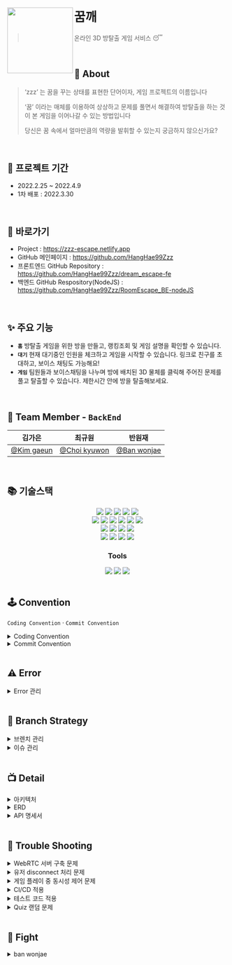 # <img src="https://user-images.githubusercontent.com/97428216/160321165-bd337416-a703-4f53-a1f7-5d8844ab66a2.png" align=left width=150> 꿈깨
> 온라인 3D 방탈출 게임 서비스 😴

<br />

## 💭 About

> ‘zzz’ 는 꿈을 꾸는 상태를 표현한 단어이자, 게임 프로젝트의 이름입니다
>
> ‘꿈’ 이라는 매체를 이용하여 상상하고 문제를 풀면서 해결하여
> 방탈출을 하는 것이 본 게임을 이어나갈 수 있는 방법입니다
>
> 당신은 꿈 속에서 얼마만큼의 역량을 발휘할 수 있는지 궁금하지 않으신가요?

<br />

## 📅 프로젝트 기간

- 2022.2.25 ~ 2022.4.9
- 1차 배포 : 2022.3.30

<br />

## 📌 바로가기
- Project : https://zzz-escape.netlify.app
- GitHub 메인페이지 : https://github.com/HangHae99Zzz
- 프론트엔드 GitHub Repository : https://github.com/HangHae99Zzz/dream_escape-fe
- 백엔드 GitHub Respository(NodeJS) : https://github.com/HangHae99Zzz/RoomEscape_BE-nodeJS

<br />

## ✨ 주요 기능

- **`홈`**
  방탈출 게임을 위한 방을 만들고, 랭킹조회 및 게임 설명을 확인할 수 있습니다.
- **`대기`**
  현재 대기중인 인원을 체크하고 게임을 시작할 수 있습니다. 링크로 친구를 초대하고, 보이스 채팅도 가능해요!
- **`게임`**
  팀원들과 보이스채팅을 나누며 방에 배치된 3D 물체를 클릭해 주어진 문제를 풀고 탈출할 수 있습니다. 제한시간 안에 방을 탈출해보세요.

<br />

## 🍎 Team Member - `BackEnd`

<!-- | <img src="" width=200>    | <img src="" width=200> | <img src="" width=200> | -->

|                 **김가은**                 |                  **최규원**                   |                  **반원재**                   |
| :----------------------------------------: | :-------------------------------------------: | :-------------------------------------------: |
| [@Kim gaeun](https://github.com/paran22) | [@Choi kyuwon](https://github.com/cooked-developer)  |[@Ban wonjae](https://github.com/wonjaeban)  |

<br />

## 📚 기술스택

<div align=center> 
  <img src="https://img.shields.io/badge/java-007396?style=for-the-badge&logo=java&logoColor=white">
  <img src="https://img.shields.io/badge/springboot-6DB33F?style=for-the-badge&logo=springboot&logoColor=white">
  <img src="https://img.shields.io/badge/gradle-02303A?style=for-the-badge&logo=gradle&logoColor=white">
  <img src="https://img.shields.io/badge/mockito-CB3837?style=for-the-badge&logo=mockito&logoColor=white">
  <img src="https://img.shields.io/badge/junit5-25A162?style=for-the-badge&logo=junit5&logoColor=white">
  <br>
  <img src="https://img.shields.io/badge/webrtc-333333?style=for-the-badge&logo=webrtc&logoColor=white">
  <img src="https://img.shields.io/badge/javascript-F7DF1E?style=for-the-badge&logo=javascript&logoColor=black"> 
  <img src="https://img.shields.io/badge/node.js-339933?style=for-the-badge&logo=Node.js&logoColor=white">
  <img src="https://img.shields.io/badge/express-000000?style=for-the-badge&logo=express&logoColor=white">
  <img src="https://img.shields.io/badge/pm2-2B037A?style=for-the-badge&logo=pm2&logoColor=white">
  <img src="https://img.shields.io/badge/socket.io-010101?style=for-the-badge&logo=socket.io&logoColor=white">
  <br>
  <img src="https://img.shields.io/badge/mysql-4479A1?style=for-the-badge&logo=mysql&logoColor=white">
  <img src="https://img.shields.io/badge/spring data jpa-F28D1A?style=for-the-badge&logo=springdatajpa&logoColor=white">
  <img src="https://img.shields.io/badge/aws ec2-07C160?style=for-the-badge&logo=amazonaws&logoColor=white">
  <img src="https://img.shields.io/badge/amazon s3-569A31?style=for-the-badge&logo=amazons3&logoColor=white">
  <br>
  <img src="https://img.shields.io/badge/aws codedeploy-9D1620?style=for-the-badge&logo=amazonaws&logoColor=white">
  <img src="https://img.shields.io/badge/aws codepipeline-072240?style=for-the-badge&logo=amazonaws&logoColor=white">
  <img src="https://img.shields.io/badge/nginx-009639?style=for-the-badge&logo=nginx&logoColor=white">
  <img src="https://img.shields.io/badge/github actions-2088FF?style=for-the-badge&logo=github actions&logoColor=white">
</div>

<div align=center><h3>Tools</h1></div>
<div align=center> 
  <img src="https://img.shields.io/badge/github-181717?style=for-the-badge&logo=github&logoColor=white">
  <img src="https://img.shields.io/badge/git-F05032?style=for-the-badge&logo=git&logoColor=white">
  <img src="https://img.shields.io/badge/swagger-85EA2D?style=for-the-badge&logo=swagger&logoColor=white">
</div>

<br />


## 🕹 Convention

`Coding Convention` · `Commit Convention`

<details markdown="1">
<summary>Coding Convention</summary>

### 📍 네이밍 Convention

  - 폴더명은 소문자, Class명은 첫 글자 대문자
  - Method는 lowerCamelCase을 사용하고, 동사나 전치사로 시작한다. ex) get/set, init, is/has/can, create, find, to, A-By-B …
  - JUnit Test Method : Method명_테스트상태_기대행위  ex) isAdult_AgeLessThan18_False
</details>

<details markdown="2">
<summary>Commit Convention</summary>
  
### 📍 Commit Convention
  
  ✅ 유다시티 커밋 메시지 스타일 가이드 : [참고](https://udacity.github.io/git-styleguide/)
  <br>
  ✅ 본문에는 변경한 class 이름과 어떻게, 무엇을, 왜 변경했는지 자세히 적기
  ```
  커밋 타입: 제목
    //띄어쓰기
   본문
    //띄어쓰기
  (꼬리말 타입: #이슈 번호)
  ```
  
  <br />

> 🚨 커밋 타입

```
Docs: 문서 작업
Feat: 새로운 기능 추가
Fix: 버그를 고친 경우
Refactor: 리팩토링
Comment: 주석 추가 및 변경
Rename: 파일 혹은 폴더명 수정, 경로 변경
Remove: 파일 혹은 기능 삭제
Test: 테스트 관련 작업
Resolve conflicts: 충돌 발생 commit에서 사용(본문, 꼬리말 생략)
```
> 🚨 꼬리말 타입

```
Fixes: 이슈 수정중(아직 해결되지 않은 경우)
Resolves: 이슈 해결했을 때
Ref: 참고할 이슈가 있을 때
```
</details>

<br />

## ⚠️ Error

<details markdown="1">
<summary>Error 관리</summary>
<br>

✅ 모든 에러는 Error Code로 관리
- Error Code마다 httpStatus / errorCode / errorMessage 작성
- ErrorCode는 httpStatus마다 일련번호를 붙인다("httpStatus_number")  ex) "400_3", "404_4"

<br>

✅ [Error Code 보기](https://github.com/HangHae99Zzz/RoomEscape_BE/blob/main/src/main/java/com/project/roomescape/exception/ErrorCode.java)
</details>

<br />

## 🐾 Branch Strategy

<details markdown="1">
<summary>브렌치 관리</summary>
<br>

✅ 개인별 브렌치(gaeun, kyuwon, wonjae)에서 작업
- push 전에 테스트코드를 통과하는지 확인하기
- 팀원에게 변경된 사항 공유 후 main에 PR
- 개인별 브렌치는 main을 pull하여 변경된 최신사항 업데이트

<br>
✅ NodeJS는 별도의 Repository에서 관리하며, main에 바로 push/pull
<br><br>
✅ 기능 개발을 위해 별도로 테스트하는 경우에도 새로운 브렌치에서 작업 : 이후 반영 시 main으로 PR 후 Close

<br />
<br>
✅ springRTC 브랜치는 spring을 기반으로 webRTC를 구현함.   
다만 1대1 P2P연결은 성공하였으나 N:N 연결이 되지 않는다는 한계가 존재함.   
이후에 Spring이 아닌 Node.js의 socket.io를 활용하게 되는 계기가 됨.

<details markdown="1">
<summary>1대1 P2P연결 시연 모습</summary>  

![image](https://user-images.githubusercontent.com/70055619/161802137-4faa21e9-63d9-49ea-9619-0bc7f27eb499.png)
</details>
<br />
<br>
✅ redis 브랜치는 redis를 필요한 부분에 적용해보는 브랜치임.   
팀 프로젝트 기간 제한 때문에 제대로 적용하지 못하였으나 spring으로 redis에 Clue객체를 저장하고 불러오는 것은 성공함.   
추후에 계속 업데이트 예정.
<br />
</details>


<details markdown="1">
<summary>이슈 관리</summary>
<br>

✅ 새로운 Issue가 생기면 먼저 GitHub Issues에 생성
- bug, feature 중 해당되는 Issue template 사용
- issue 작성 내용 중 변경사항이 있는 경우에는 해당 글에 comment나 별도 이슈로 생성하여 업데이트


<br>
✅ 완료된 이슈는 commit Resolves 사용해서 Close
<br><br>
✅ 관련된 이슈가 많을 경우에는 Milestones를 사용해서 관리

</details>

<br />

## 📺 Detail

<details markdown="1">
<summary>아키텍처</summary>
  <img src="https://user-images.githubusercontent.com/97428216/161915642-9e937b04-a72b-44b1-980b-f0ff1ec45f88.png"> 
  
  [해당 아키텍처를 도입하게 된 배경](https://living-ladybug-fd9.notion.site/0cf5b3927f274a2b9e417104328da9bd)
</details>

<details markdown="2">
<summary>ERD</summary>
  <img src="https://user-images.githubusercontent.com/97428216/160526555-121176c2-32a6-4968-868c-669ae7234f14.png">

</details>

<details markdown="3">
<summary>API 명세서</summary>
  
> 🚨 API 설계규칙

```
Rest API URI 설계규칙을 따른다.
  1. 후행 /는 URI에 포함하지 않는다.
  2. 계층관계를 나타낼 때 슬래시 구분자를 사용한다. ex) /rooms/{roomId}/quizzes/{quizType}
  3. 긴 path를 표현하는 경우에는 가독성을 높이기 위해 하이픈(-)을 사용한다.
  4. 언더바(_)는 URI에 사용하지 않는다.
  5. URI는 모두 소문자로 작성한다.
  6. 파일확장자는 URI에 포함하지 않는다.
  7. 모든 resource는 복수형을 사용한다.
```
  <img src="https://user-images.githubusercontent.com/97428216/160456913-5247d722-6812-4400-93bf-0e3e0b540764.png">
  <img src="https://user-images.githubusercontent.com/97428216/160457294-af27cb69-7bd4-48d2-ba81-7c119516b9ea.png">
  <img src="https://user-images.githubusercontent.com/97428216/160457359-8365661e-f2a7-47be-a796-60f8af88071d.png">
  <img src="https://user-images.githubusercontent.com/97428216/160457415-5c72324d-3cb8-4ace-b715-b61f4c3f764c.png">
  <img src="https://user-images.githubusercontent.com/97428216/160457473-2c782847-91f2-4ef7-a9ef-584fa7d53c0c.png">
  <img src="https://user-images.githubusercontent.com/97428216/160457548-d2061496-984c-4ef3-bef4-ab313b324951.png">
</details>

<br />

## 🔨 Trouble Shooting

<details markdown="1">
<summary>WebRTC 서버 구축 문제</summary>

### ✅ P2P(signalling server) vs MCU/SFU → 📍 signalling server를 구축하자!
4명까지 보이스 채팅이 가능한 환경을 만들기 위해 어떤 서버를 사용해야 하는가?
<br>

```
📑 오디오만 사용하고, 4명까지만 연결하기 때문에 signalling server로도 client 부담이 크지 않을 거라고 생각했고,
MCU, SFU는 프로젝트 기한 내에 구현하기 어려울 것으로 판단했다.
```
<br>

### ✅ Springboot vs NodeJS → 📍 NodeJS의 Socket.io를 사용하여 signalling server를 구현하자!
다대다 WebRTC를 위한 signalling server를 어떻게 구현할 것인가?
<br>

```
📑 Springboot를 사용하면 하나의 서버만 관리하면 되고, 팀원들 모두가 익숙한 프레임워크를 사용할 수 있다.
그러나 참고자료가 많지 않다.
📑 NodeJS를 사용하면 Socket.io 라이브러리를 사용해서 비교적 쉽게 구현이 가능하나,
서버를 2개 관리해야 되기 때문에 유지관리에 비용이 더 소모되고, 익숙하지 않은 언어와 프레임워크를 사용해야 한다.
📑 Springboot로 signalling server를 구축하면 시간이 더 오래 걸릴 것으로 예상했고,
제한된 시간 안에 서비스의 완성도를 높이기 위해서는 NodeJS의 Socket.io를 사용하는 것이 더 적합하다고 판단! 
```
</details>

<details markdown="2">
<summary>유저 disconnect 처리 문제</summary>
  
### ✅ 문제상황

```
📑 유저가 브라우저를 종료하면 socket.io의 disconnect 이벤트가 발생
📑 Client는 방장이 나가면 새로운 방장을 알아야한다(방장만 게임 시작 가능!)
📑 DB에서는 disconnect된 유저 정보를 삭제하고, 방장이 변경된 경우 업데이트 필요
```
  
### 해결방안 1️⃣ nodeJS → Client →← Spring → ⚠️ 에러 발생
  
```
📑 nodeJS에서 disconnect시 event를 통해 disconnect된 유저의 socket.id를 Client로 보냄
📑 Client는 Spring으로 HTTP 통신을 통해 socket.id를 넘겨주고, 방장이 바뀐 경우 return 값을 받음
📑 유저가 1명 남았는데 disconnect가 되면 Client가 없으므로 nodeJS에서 DB로 쿼리를 보냄
  
  
⚠️ Client에서 동시에 여러 번 업데이트/삭제 요청이 발생하여 에러 발생!! → 📍 DB에 한 번만 요청하자!

```

### 해결방안 2️⃣ disconnect와 관련된 모든 DB처리는 nodeJS에서 처리
  
```
📑 disconnect시 DB에 필요한 업데이트/삭제 쿼리를 보내고, 방장이 변경되면 event로 해당 방 Client에게 알려줌
```
</details>

<details markdown="3">
<summary>게임 플레이 중 동시성 제어 문제</summary>
  
### ✅ 문제상황

```
📑 게임 중 맞춘 문제 수(스코어), 찬스가 변경될 경우 해당 방 Client 모두에게 해당 정보를 업데이트해주어야 함
```
  
### 📍 Socket.io의 이벤트를 활용해서 스코어나 찬스 변경 이벤트 발생 시 해당 방에 데이터 변경 사실 알려주자!

```
📑 HTTP 통신에서는 Client 요청 없이 Server가 Response 할 수 없으므로 socket 통신을 이용하면 해결할 수 있음!
📑 퀴즈를 동시에 보고 있을 때도 한 명이 문제를 풀면 이벤트를 활용해 이미 푼 문제로 변경
```
  
</details>

<details markdown="4">
<summary>CI/CD 적용</summary>

### ✅ 문제상황

```
📑 프론트와 백엔드를 합친 이후 예기치 못했던 많은 에러가 발생함
📑 잦은 에러수정으로 인한 수동 배포에 드는 시간 소모가 점점 많아져 시간 절약을 위하여 배포 자동화 필요
```

### ✅ Travis vs Github Actions

```
📑 Travis를 더 많이 쓰고 블로그 자료도 많았지만 따로 서버 설치를 해야함
📑 Github Actions는 별도의 서버 설치없이 Github을 통해 바로 사용이 가능함
📑 기간이 한정되어 있어서 배포 자동화 구축에 많은 시간을 쏟을 수가 없다
```

### ✅ Github Actions로 결정한 이유

```
📑 Travis를 사용할 만큼 프로젝트의 규모가 크지 않고 서버 설치에 대한 시간제약,
그리고 Github의 다양한 기능들을 사용해보고 싶었던 마음이 있어서
Github Actions를 이용하여 배포 자동화를 구축하기로 결정
```
</details>

<details markdown="5">
<summary>테스트 코드 적용</summary>

### ✅ 테스트코드를 도입한 이유!

```
📑 배포 자동화를 도입했기 때문에 검증되지 않은 코드들이 자동으로 배포될 수 있어 차후에 문제 파악 어려움이 존재.  
-> 테스트코드를 통해 사전 검증의 필요성 존재.
📑 테스트 코드를 통해서 코드 작성시에 고려하지 못했던 case에 대한 확인과 개선이 가능.
📑 리팩토링시에 빠르게 코드를 검증 가능.
```

### ✅ 문제상황

```
📑 단위 테스트(QuizServiceTimeTest)에서 ClueRepository와 QuizRepository를 @Mock으로 처리하지 못하는 문제 발생.
📑 통합 테스트에서 DI 방법으로 @RequiredArgsConstructor를 통한 생성자 주입 방식이 적용 안되는 문제 발생.

```

### ✅ 문제 원인

```
📑 단위 테스트시에 실제 Quizservice에 존재하는 quizRepository.save(roomId)과 clueRepository.findAllByRoomId(room.getId())때문.  
@Mock으로 만들려면 when().thenReturn()같은 메서드를 반드시 명시해줘야하는데 테스트시 정확한 RoomId를 알아내는 것이 불가능.  
->when().thenReturn() 메서드 작동 안함.
📑 통합 테스트에서 DI 방법으로 생성자 주입 방식(@RequiredArgsConstructor)안되는 이유는  
difference in autowire handling between Spring and Spring integration with JUnit때문.  
즉, JUNIT5가 DI를 스스로 지원하기 때문에 생성자나 lombok 방식으로 DI가 되질 않음.

```

### ✅ 해결방안

```
📑 단위테스트에서 따라서 @Spy를 통해서 Stubbing 하지 않은 실제 객체들을 @InjectMocks를 통해서 quizService에 주입시키는 방식으로 해결.
->단위 테스트의 목적이 퀴즈 생성 시간 측정에 있었기 때문에 Mock이 아닌 실제 객체들로 주입하는 것이 오히려 더 낫다 판단(실제로 걸리는 시간 측정 가능).
📑 통합테스트에서 DI 방법으로 생성자 주입 방식말고 @Autowired 방식 선택.

```

</details>

<details markdown="6">
<summary>Quiz 랜덤 문제</summary>
  
### ✅ 요구사항

```
📑 게임성을 위해 동일한 Quiz라도 Quiz의 답이 랜덤으로 정해지게 하자!
📑 그렇지만 해당 방 안에서는 같은 문제가 보여야 함
```  
  
### ✅ 문제상황 

```
📑 방마다 다른 값으로 Quiz가 구성되도록 퀴즈 생성 알고리즘에 Random을 포함하면서,
   Quiz 조회 API가 요청될 때마다 Quiz를 새로 생성 → Quiz 클릭 시 매번 Quiz가 달라지는 문제 발생

📍 방마다 같은 문제가 보이려면 DB에 저장 필요!!
```
  
### ✅ 해결방안 
  
```
📑 방 안에서만 동일한 문제를 보여주기 위해 방 마다 생성된 Quiz를 DB에 저장
📑 Quiz를 생성하는 API가 호출되는 시점은 방 개설이 아닌 게임 시작 이후가 적절하다고 판단
   : 방 개설 때 Quiz 생성하면 방만 만들고 게임을 시작하지 않았을 경우 추가 처리 필요
📑 방의 유저 중 한 명이 Quiz 오브젝트를 클릭했을 때 DB에 해당 Quiz가 없으면 생성, 있으면 조회하도록 구현 
   : 이미 게임 시작 때 API가 여러 개 호출되고 있어서 요청을 분산시키기 위함
```
  
</details>
  

<br />

## 🔧 Fight
<details>
  <summary>ban wonjae</summary>
  
  ### 1️⃣ Trouble Shooting에서 유저 disconnect 해결방안 1과 관련된 삽질
  ```
  📑 처음에 node.js는 보이스 채팅만 다루고 나머지 역할은 spring에서 담당하기로 했었음  
  -> 스프링에서 한 방의 인원들이 전부 로딩이 다 되었는지 체크.
  
  📑 클라이언트들이 각자 게임 로딩이 다 완료되면 spring에 request를 보냄  
  ->spring에서는 request가 올때마다 count를 세서 count가 현재 한 방의 인원들의 숫자와 같아지면 게임을 시작.
  
  📑 여기서 로딩중에 누군가가 나가면 무한대기현상이 발생할 수 있다고 생각.  
  왜냐하면 나간 사람은 영원히 spring에 로딩이 다 되었다는 request를 보내지 않기 때문.
  
  📑 구체적으로 당시 노드 socket에서 유저 disconnect가 발생  
  -> 스프링에서 1. 방장이 나간 경우: 새로운 방장 userId response.	2. 일반인이 나간 경우: null response.
  
  📑 spring에서 게임 로딩 체크  
  -> 1. false response 2. 마지막 인원한테는 true response.
  
  📑 문제는 위 두개의 로직이 동시에 발생하는 경우  
  -> 게임 로딩중에 방장이 disconnect가 된다면 최악의 경우 새로운 방장 userId,   
  게임 무한 대기 현상을 방지하기 위해 마지막 인원까지 로딩이 완료되었다는 true값도 보내줘야함.
  
  📑 따라서 disconnect시 responsedto와 게임 로딩체크 responsedto는 같아야함.  
  즉, 누군가가 나간다면 userID만 넘겨주는 것이 아니라 userId와 true, false값을 같이 보내줌,  
  반대로 게임 로딩중에도 true, false뿐만 아니라 userId까지 보내줌.
  
  📑 이런 방식으로 프론트쪽에서 true 또는 false값도 받는게 가능  
  -> 무한대기현상을 해결할 수 있다 생각함.
  
  📑 즉, 상황에 따라 1. 게임로딩 X, 누군가가 나감 -> 1. 방장이 나간경우: {"userId" : "새로운 ID", "check": null}  
  2. 일반인이 나간경우: {"userId": null, "check":   null}
  
  📑 2. 게임로딩 O, 누군가가 나감 -> 1. 방장이 나갔고 나머지 인원 전부 로딩 완료:{"userId": "새로운ID", "check": "true"},  
  2. 방장이 나갔지만 나머지 인원이 전부 로딩 X:  {"userId": "새로운ID", "check":null},  
  3. 일반인이 나갔는데 나머지 전부 로딩: {"userId" : null, "check": "true"},  
  4. 일반인이 나갔는데 나머지 전부 로딩X: {"userId" :   null, "check": "null"}
  
  📑 3. 일반적인 게임 로딩  
  --> 1. {"userId": null, "check": null} ... 2. 제일 마지막 인원 로딩: {"userId": null, "check":"true"}로 응답하는 것으로 해결하고자 함. 
  
  📑 하지만 disconnect가 발생 -> 방 전체 인원들이 Spring으로 request를 보냄  
  -> disconnect 유저를 삭제하고 새로운 방장을 만드는 로직이 여러번 발생하는 문제 존재.
  
  📑 결론적으로 node에서 socket disconnect시에 한번만 처리하는 것으로 방향 바꿈. 
  ```
  
  </details>
